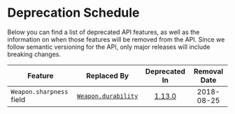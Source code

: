 # Deprecation Schedule
Below you can find a list of deprecated API features, as well as the information on when those features will be removed
from the API. Since we follow semantic versioning for the API, only major releases will include breaking changes.

Feature | Replaced By | Deprecated In | Removal Date
------- | ----------- | :-----------: | :----------:
`Weapon.sharpness` field | [`Weapon.durability`](#weapon-fields) | [1.13.0](https://github.com/LartTyler/MHWDB-Docs/releases/tag/1.13.0) | 2018-08-25